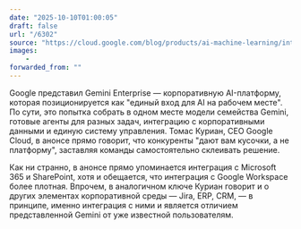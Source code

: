 ```yaml
---
date: "2025-10-10T01:00:05"
draft: false
url: "/6302"
source: "https://cloud.google.com/blog/products/ai-machine-learning/introducing-gemini-enterprise?utm_source=substack&utm_medium=email"
images:
    -
forwarded_from: ""
---
```


Google представил Gemini Enterprise — корпоративную AI-платформу, которая позиционируется как "единый вход для AI на рабочем месте". По сути, это попытка собрать в одном месте модели семейства Gemini, готовые агенты для разных задач, интеграцию с корпоративными данными и единую систему управления. Томас Куриан, CEO Google Cloud, в анонсе прямо говорит, что конкуренты "дают вам кусочки, а не платформу", заставляя команды самостоятельно склеивать решение.

Как ни странно, в анонсе прямо упоминается интеграция с Microsoft 365 и SharePoint, хотя и обещается, что интеграция с Google Workspace более плотная. Впрочем, в аналогичном ключе Куриан говорит и о других элементах корпоративной среды — Jira, ERP, CRM, — в принципе, именно интеграция с ними и является отличием представленной Gemini от уже известной пользователям.
